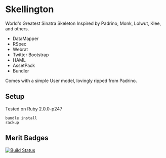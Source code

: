 # Skellington

World's Greatest Sinatra Skeleton
Inspired by Padrino, Monk, Lolwut, Klee, and others.

- DataMapper
- RSpec
- Webrat
- Twitter Bootstrap
- HAML
- AssetPack
- Bundler

Comes with a simple User model, lovingly ripped from Padrino.

## Setup

Tested on Ruby 2.0.0-p247

```
bundle install
rackup
```

## Merit Badges

[![Build
Status](https://travis-ci.org/audy/skellington.png?branch=master)](https://travis-ci.org/audy/skellington)
